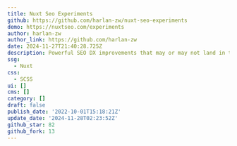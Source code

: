 ```yaml
---
title: Nuxt Seo Experiments
github: https://github.com/harlan-zw/nuxt-seo-experiments
demo: https://nuxtseo.com/experiments
author: harlan-zw
author_link: https://github.com/harlan-zw
date: 2024-11-27T21:40:28.725Z
description: Powerful SEO DX improvements that may or may not land in the Nuxt core.
ssg:
  - Nuxt
css:
  - SCSS
ui: []
cms: []
category: []
draft: false
publish_date: '2022-10-01T15:18:21Z'
update_date: '2024-11-28T02:23:52Z'
github_star: 82
github_fork: 13
---
```

